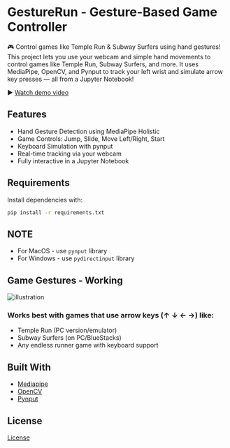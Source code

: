 # **GestureRun - Gesture-Based Game Controller**
🎮 Control games like Temple Run & Subway Surfers using hand gestures!  
This project lets you use your webcam and simple hand movements to control games like Temple Run, Subway Surfers, and more. It uses MediaPipe, OpenCV, and Pynput to track your left wrist and simulate arrow key presses — all from a Jupyter Notebook!  

▶️ [Watch demo video](https://youtu.be/dVvS5PEz6o0?si=lFDgTaJcNi6OJxgj)


## Features
- Hand Gesture Detection using MediaPipe Holistic
- Game Controls: Jump, Slide, Move Left/Right, Start
- Keyboard Simulation with pynput
- Real-time tracking via your webcam
- Fully interactive in a Jupyter Notebook

## Requirements
Install dependencies with:
```bash  
pip install -r requirements.txt
```
## NOTE
- For MacOS - use `pynput` library   
- For Windows - use `pydirectinput` library

## Game Gestures - Working
![illustration](https://github.com/user-attachments/assets/1be3b88d-4907-4e2f-8d0d-5b757b97960e)


### Works best with games that use arrow keys (↑ ↓ ← →) like:
- Temple Run (PC version/emulator)
- Subway Surfers (on PC/BlueStacks)
- Any endless runner game with keyboard support

## Built With
- [Mediapipe](https://ai.google.dev/edge/mediapipe/solutions/guide)
- [OpenCV](https://opencv.org/)
- [Pynput](https://pypi.org/project/pynput/)
  
## License
[License](license)

